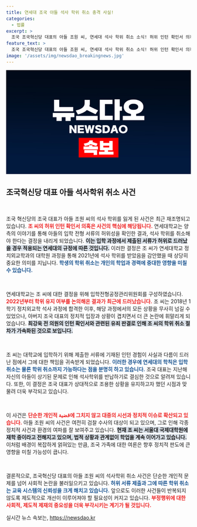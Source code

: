 ```yaml
---
title: 연세대 조국 아들 석사 학위 취소 충격 사실!
categories:
  - 법률
excerpt: >
  조국 조국혁신당 대표의 아들 조원 씨, 연세대 석사 학위 취소 소식! 허위 인턴 확인서 의혹이 5년 만에 결말을 맺었다. 학위와 입학 취소, 그 이면의 진실은? 클릭해서 확인하세요!
feature_text: >
  조국 조국혁신당 대표의 아들 조원 씨, 연세대 석사 학위 취소 소식! 허위 인턴 확인서 의혹이 5년 만에 결말을 맺었다. 학위와 입학 취소, 그 이면의 진실은? 클릭해서 확인하세요!
image: '/assets/img/newsdao_breakingnews.jpg'
---
```


<p><img src="/assets/img/newsdao_breakingnews.jpg" alt="firstkoreanews 속보" /></p>

<h2 data-ke-size="size26">조국혁신당 대표 아들 석사학위 취소 사건</h2>

<p data-ke-size="size16">&nbsp;</p>

<p>조국 혁신당의 조국 대표가 아들 조원 씨의 석사 학위를 잃게 된 사건은 최근 재조명되고 있습니다. <b><span style="color: #ee2323;">조 씨의 허위 인턴 확인서 의혹은 사건의 핵심에 해당됩니다.</span></b> 연세대학교는 양측의 이야기를 통해 아들의 입학 전형 서류의 허위성을 확인한 결과, 석사 학위를 취소해야 한다는 결정을 내리게 되었습니다. <b><span style="background-color: #21538527;">이는 입학 과정에서 제출된 서류가 허위로 드러났을 경우 적용되는 연세대의 규정에 따른 것입니다.</span></b> 이러한 결정은 조 씨가 연세대학교 정치외교학과의 대학원 과정을 통해 2021년에 석사 학위를 받았음을 감안했을 때 상당히 중요한 의미를 지닙니다. <b><span style="color: #1a5490;">학생의 학위 취소는 개인의 학업과 경력에 중대한 영향을 미칠 수 있습니다.</span></b></p>

<p data-ke-size="size16">&nbsp;</p>

<p>연세대학교는 조 씨에 대한 결정을 위해 입학전형공정관리위원회를 구성하였습니다. <b><span style="color: #ee2323;">2022년부터 학위 유지 여부를 논의해온 결과가 최근에 드러났습니다.</span></b> 조 씨는 2018년 1학기 정치외교학 석사 과정에 합격한 이후, 해당 과정에서의 모든 상황을 무사히 넘길 수 있었으나, 아버지 조국 대표의 정치적 입장과 상황이 겹치면서 더 큰 논란에 휘말리게 되었습니다. <b><span style="background-color: #21538527;">최강욱 전 의원의 인턴 확인서와 관련된 유죄 판결로 인해 조 씨의 학위 취소 절차가 가속화된 것으로 보입니다.</span></b> </p>

<p data-ke-size="size16">&nbsp;</p>

<p>조 씨는 대학교에 입학하기 위해 제출한 서류에 기재된 인턴 경험이 사실과 다름이 드러난 점에서 그에 대한 책임을 귀속받게 되었습니다. <b><span style="color: #1a5490;">이러한 경우에 연세대의 학칙은 입학 취소는 물론 학위 취소까지 가능하다는 점을 분명히 하고 있습니다.</span></b> 조국 대표는 지난해 자신의 아들이 상기된 문제로 인해 석사학위를 반납하기로 결심한 것으로 알려져 있습니다. 또한, 이 결정은 조국 대표가 상대적으로 조용한 상황을 유지하고자 했던 시점과 맞물려 더욱 부각되고 있습니다. </p>

<p data-ke-size="size16">&nbsp;</p>

<p>이 사건은 <b><span style="color: #ee2323;">단순한 개인적 قضية에 그치지 않고 대중의 시선과 정치적 이슈로 확산되고 있습니다.</span></b> 아들 조원 씨의 사건은 여전히 검찰 수사의 대상이 되고 있으며, 그로 인해 각종 정치적 사건과 환경의 여파를 잘 보여주고 있습니다. <b><span style="background-color: #21538527;">현재 조 씨는 서울대 국제대학원에 재학 중이라고 전해지고 있으며, 법적 상황과 관계없이 학업을 계속 이어가고 있습니다.</span></b> 이처럼 배경이 복잡하게 얽혀있는 만큼, 조국 가족에 대한 여론은 향후 정치적 판도에 큰 영향을 미칠 가능성이 큽니다.</p>

<p data-ke-size="size16">&nbsp;</p>

<p>결론적으로, 조국혁신당 대표의 아들 조원 씨의 석사학위 취소 사건은 단순한 개인적 문제를 넘어 사회적 논란을 불러일으키고 있습니다. <b><span style="color: #1a5490;">허위 서류 제출과 그에 따른 학위 취소는 교육 시스템의 신뢰성을 크게 해치고 있습니다.</span></b> 앞으로도 이러한 사건들이 반복되지 않도록 제도적으로 개선이 이루어져야 할 필요성이 커지고 있습니다. <b><span style="color: #ee2323;">부정행위에 대한 사회적, 제도적 제재의 중요성을 더욱 부각시키는 계기가 될 것입니다.</span></b></p>
실시간 뉴스 속보는, <a href="https://newsdao.kr" rel="dofollow">https://newsdao.kr</a>


